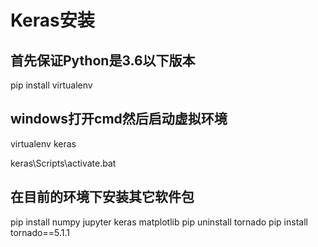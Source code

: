 # Keras安装

## 首先保证Python是3.6以下版本

pip install virtualenv

## windows打开cmd然后启动虚拟环境

virtualenv keras

keras\Scripts\activate.bat

## 在目前的环境下安装其它软件包
pip install numpy jupyter keras matplotlib
pip uninstall tornado
pip install tornado==5.1.1
